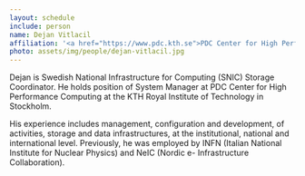 ```yaml
---
layout: schedule
include: person
name: Dejan Vitlacil
affiliation: '<a href="https://www.pdc.kth.se">PDC Center for High Performance Computing</a> at the <a href="https://www.kth.se">KTH Royal Institute of Technology</a>'
photo: assets/img/people/dejan-vitlacil.jpg
---
```


Dejan is Swedish National Infrastructure for Computing (SNIC) Storage
Coordinator. He holds position of System Manager at PDC Center for High
Performance Computing at the KTH Royal Institute of Technology in Stockholm.

His experience includes management, configuration and development, of
activities, storage and data infrastructures, at the institutional, national
and international level. Previously, he was employed by INFN (Italian National
Institute for Nuclear Physics) and NeIC (Nordic e- Infrastructure
Collaboration).

